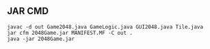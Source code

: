 ## JAR CMD

```declarative
javac -d out Game2048.java GameLogic.java GUI2048.java Tile.java
jar cfm 2048Game.jar MANIFEST.MF -C out .
java -jar 2048Game.jar
```